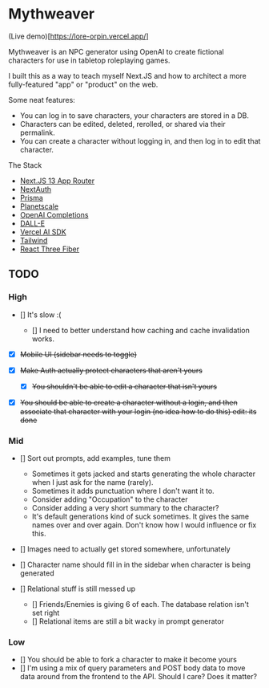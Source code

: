 # Mythweaver

(Live demo)[https://lore-orpin.vercel.app/]

Mythweaver is an NPC generator using OpenAI to create fictional characters for
use in tabletop roleplaying games.

I built this as a way to teach myself Next.JS and how to architect a more
fully-featured "app" or "product" on the web.

Some neat features:

- You can log in to save characters, your characters are stored in a DB.
- Characters can be edited, deleted, rerolled, or shared via their permalink.
- You can create a character without logging in, and then log in to edit that
  character.

The Stack

- [Next.JS 13 App Router](https://nextjs.org/docs/app)
- [NextAuth](https://next-auth.js.org/)
- [Prisma](https://www.prisma.io/docs)
- [Planetscale](https://planetscale.com/)
- [OpenAI Completions](https://platform.openai.com/docs/api-reference/completions)
- [DALL-E](https://platform.openai.com/docs/api-reference/images)
- [Vercel AI SDK](https://sdk.vercel.ai/docs)
- [Tailwind](https://tailwindcss.com/docs/installation)
- [React Three Fiber](https://docs.pmnd.rs/react-three-fiber/getting-started/introduction)

## TODO

### High

- [] It's slow :(

  - [] I need to better understand how caching and cache invalidation works.

- [x] ~~Mobile UI (sidebar needs to toggle)~~
- [x] ~~Make Auth actually protect characters that aren't yours~~

  - [x] ~~You shouldn't be able to edit a character that isn't yours~~

- [x] ~~You should be able to create a character without a login, and then associate
      that character with your login (no idea how to do this) edit: its done~~

### Mid

- [] Sort out prompts, add examples, tune them

  - Sometimes it gets jacked and starts generating the whole character when
    I just ask for the name (rarely).
  - Sometimes it adds punctuation where I don't want it to.
  - Consider adding "Occupation" to the character
  - Consider adding a very short summary to the character?
  - It's default generations kind of suck sometimes. It gives the same names
    over and over again. Don't know how I would influence or fix this.

- [] Images need to actually get stored somewhere, unfortunately
- [] Character name should fill in in the sidebar when character is being generated

- [] Relational stuff is still messed up
  - [] Friends/Enemies is giving 6 of each. The database relation isn't set right
  - [] Relational items are still a bit wacky in prompt generator

### Low

- [] You should be able to fork a character to make it become yours
- [] I'm using a mix of query parameters and POST body data to move data around from
  the frontend to the API. Should I care? Does it matter?
